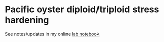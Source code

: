 # Pacific oyster diploid/triploid stress hardening

See notes/updates in my online [lab notebook](https://shedurkin.github.io/Roberts-LabNotebook/posts/projects/pacific_oyster.html)

